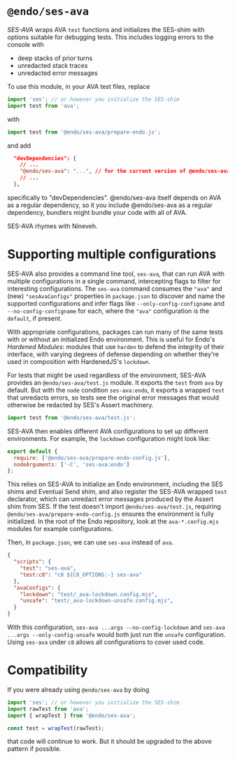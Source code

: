 # `@endo/ses-ava`

*SES-AVA* wraps AVA `test` functions and initializes the SES-shim with options
suitable for debugging tests. This includes logging errors to the console with
- deep stacks of prior turns
- unredacted stack traces
- unredacted error messages

To use this module, in your AVA test files, replace

```js
import 'ses'; // or however you initialize the SES-shim
import test from 'ava';
```
with
```js
import test from '@endo/ses-ava/prepare-endo.js';
```
and add
```json
  "devDependencies": {
    // ...
    "@endo/ses-ava": "...", // for the current version of @endo/ses-ava
    // ...
  },
```
specifically to "devDependencies". @endo/ses-ava itself depends on AVA as
a regular dependency, so it you include @endo/ses-ava as a regular
dependency, bundlers might bundle your code with all of AVA.

SES-AVA rhymes with Nineveh.

# Supporting multiple configurations

SES-AVA also provides a command line tool, `ses-ava`, that can run AVA with
multiple configurations in a single command, intercepting flags to filter
for interesting configurations.
The `ses-ava` command consumes the `"ava"` and (new) `"sesAvaConfigs"` properties
in `package.json` to discover and name the supported configurations and infer
flags like `--only-config-configname` and `--no-config-configname` for each,
where the `"ava"` configuration is the `default`, if present.

With appropriate configurations, packages can run many of the same tests
with or without an initialized Endo environment.
This is useful for Endo's _Hardened Modules_: modules that use `harden` to
defend the integrity of their interface, with varying degrees of defense depending
on whether they're used in composition with HardenedJS's `lockdown`.

For tests that might be used regardless of the environment, SES-AVA provides
an `@endo/ses-ava/test.js` module.
It exports the `test` from `ava` by default.
But with the `node` condition `ses-ava:endo`, it exports a wrapped `test`
that unredacts errors, so tests see the original error messages that would
otherwise be redacted by SES's Assert machinery.

```js
import test from '@endo/ses-ava/test.js';
```

SES-AVA then enables different AVA configurations to set up different
environments.
For example, the `lockdown` configuration might look like:

```js
export default {
  require: ['@endo/ses-ava/prepare-endo-config.js'],
  nodeArguments: ['-C', 'ses-ava:endo']
};
```

This relies on SES-AVA  to initialize an
Endo environment, including the SES shims and Eventual Send shim, and also
register the SES-AVA wrapped `test` declarator, which can unredact error
messages produced by the Assert shim from SES.
If the test doesn't import `@endo/ses-ava/test.js`, requiring
`@endo/ses-ava/prepare-endo-config.js` ensures the environment is fully
initialized.
In the root of the Endo repository, look at the `ava-*.config.mjs` modules
for example configurations.

Then, in `package.json`, we can use `ses-ava` instead of `ava`.

```json
{
  "scripts": {
    "test": "ses-ava",
    "test:c8": "c8 ${C8_OPTIONS:-} ses-ava"
  },
  "avaConfigs": {
    "lockdown": "test/_ava-lockdown.config.mjs",
    "unsafe": "test/_ava-lockdown-unsafe.config.mjs",
  }
}
```

With this configuration, `ses-ava ...args --no-config-lockdown` and `ses-ava
...args --only-config-unsafe` would both just run the `unsafe` configuration.
Using `ses-ava` under `c8` allows all configurations to cover used code.

# Compatibility

If you were already using `@endo/ses-ava` by doing

```js
import 'ses'; // or however you initialize the SES-shim
import rawTest from 'ava';
import { wrapTest } from '@endo/ses-ava';

const test = wrapTest(rawTest);
```

that code will continue to work. But it should be upgraded to the above
pattern if possible.
